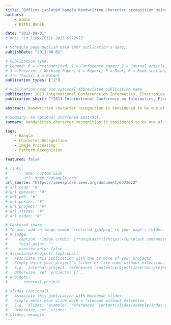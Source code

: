 ```yaml
---
title: "Offline isolated bangla handwritten character recognition using spatial relationships"
authors:
    - admin
    - Bithi Banik

date: "2013-08-01"
# doi: "10.1109/ICIEV.2013.6572622"

# Schedule page publish date (NOT publication's date).
publishDate: "2013-08-01"

# Publication type.
# Legend: 0 = Uncategorized; 1 = Conference paper; 2 = Journal article;
# 3 = Preprint / Working Paper; 4 = Report; 5 = Book; 6 = Book section;
# 7 = Thesis; 8 = Patent
publication_types: ["1"]

# Publication name and optional abbreviated publication name.
publication: 2013 International Conference on Informatics, Electronics and Vision (ICIEV)
publication_short: "*2013 International Conference on Informatics, Electronics and Vision (ICIEV)"

abstract: Handwritten character recognition is considered to be one of the most fascinating and interesting field of research in image processing and pattern recognition. Due to the various challenges associated with it, intensive research works are currently in progress for constructing algorithms that produce better recognition accuracy. This paper proposes an algorithm that recognizes offline isolated Bangla handwritten characters using spatial relationships between any foreground pixels with the background pixels. The algorithm starts with eliminating unwanted noises from scanned images, performing normalization of size and gradually progress toward constructing feature vector representation for the characters using zoning along with spatial relationships in terms of directional relationships. The constructed feature vectors for each individual Bangla character are learned into a neural network which later classifies new instance of Bangla character. The promising preliminary experimental results indicate a positive potential of our algorithm.

# Summary. An optional shortened abstract.
summary: Handwritten character recognition is considered to be one of the most fascinating and interesting field of research in image processing and pattern recognition. Due to the various challenges associated with it, intensive research works are currently in progress for constructing algorithms that produce better recognition accuracy. This paper proposes an algorithm that recognizes offline isolated Bangla handwritten characters using spatial relationships between any foreground pixels with the background pixels. The algorithm starts with eliminating unwanted noises from scanned images, performing normalization of size and gradually progress toward constructing feature vector representation for the characters using zoning along with spatial relationships in terms of directional relationships. The constructed feature vectors for each individual Bangla character are learned into a neural network which later classifies new instance of Bangla character. The promising preliminary experimental results indicate a positive potential of our algorithm.

tags:
    - Bangla
    - Character Recognition
    - Image Processing
    - Pattern Recognition

featured: false

# links:
#     - name: Custom Link
#       url: http://example.org
url_source: "https://ieeexplore.ieee.org/document/6572622"
# url_code: "#"
# url_dataset: "#"
# url_pdf: "#"
# url_poster: "#"
# url_project: "#"
# url_slides: "#"
# url_video: "#"

# Featured image
# To use, add an image named `featured.jpg/png` to your page's folder.
# # image:
#     caption: "Image credit: [**Unsplash**](https://unsplash.com/photos/pLCdAaMFLTE)"
#     focal_point: ""
#     preview_only: false
# Associated Projects (optional).
#   Associate this publication with one or more of your projects.
#   Simply enter your project's folder or file name without extension.
#   E.g. `internal-project` references `content/project/internal-project/index.md`.
#   Otherwise, set `projects: []`.
# projects:
#     - internal-project

# Slides (optional).
#   Associate this publication with Markdown slides.
#   Simply enter your slide deck's filename without extension.
#   E.g. `slides: "example"` references `content/slides/example/index.md`.
#   Otherwise, set `slides: ""`.
# slides: example
---
```


<!-- {{% callout note %}}
Click the _Cite_ button above to demo the feature to enable visitors to import publication metadata into their reference management software.
{{% /callout %}}

{{% callout note %}}
Create your slides in Markdown - click the _Slides_ button to check out the example.
{{% /callout %}}

Supplementary notes can be added here, including [code, math, and images](https://wowchemy.com/docs/writing-markdown-latex/). -->
